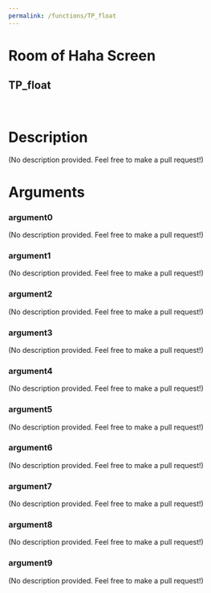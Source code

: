 ```yaml
---
permalink: /functions/TP_float
---
```

# Room of Haha Screen  
## TP_float  
&nbsp;  
# Description  
(No description provided. Feel free to make a pull request!) 
&nbsp;  
# Arguments
### argument0
(No description provided. Feel free to make a pull request!)
&nbsp;  
### argument1
(No description provided. Feel free to make a pull request!)
&nbsp;  
### argument2
(No description provided. Feel free to make a pull request!)
&nbsp;  
### argument3
(No description provided. Feel free to make a pull request!)
&nbsp;  
### argument4
(No description provided. Feel free to make a pull request!)
&nbsp;  
### argument5
(No description provided. Feel free to make a pull request!)
&nbsp;  
### argument6
(No description provided. Feel free to make a pull request!)
&nbsp;  
### argument7
(No description provided. Feel free to make a pull request!)
&nbsp;  
### argument8
(No description provided. Feel free to make a pull request!)
&nbsp;  
### argument9
(No description provided. Feel free to make a pull request!)
&nbsp;  


